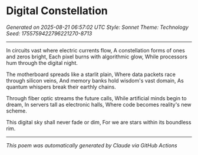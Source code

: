 # Digital Constellation

*Generated on 2025-08-21 06:57:02 UTC*
*Style: Sonnet*
*Theme: Technology*
*Seed: 1755759422796221270-8713*

---

In circuits vast where electric currents flow,
A constellation forms of ones and zeros bright,
Each pixel burns with algorithmic glow,
While processors hum through the digital night.

The motherboard spreads like a starlit plain,
Where data packets race through silicon veins,
And memory banks hold wisdom's vast domain,
As quantum whispers break their earthly chains.

Through fiber optic streams the future calls,
While artificial minds begin to dream,
In servers tall as electronic halls,
Where code becomes reality's new scheme.

This digital sky shall never fade or dim,
For we are stars within its boundless rim.

---

*This poem was automatically generated by Claude via GitHub Actions*